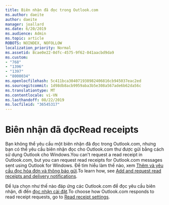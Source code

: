```yaml
---
title: Biên nhận đã đọc trong Outlook.com
ms.author: daeite
author: daeite
manager: joallard
ms.date: 6/20/2019
ms.audience: Admin
ms.topic: article
ROBOTS: NOINDEX, NOFOLLOW
localization_priority: Normal
ms.assetid: 8cae0e22-0dfc-4575-9f62-041aacbd9da9
ms.custom:
- "768"
- "1396"
- "1397"
- "8000034"
ms.openlocfilehash: 5c411bca304071938982406816cb945037eac2ed
ms.sourcegitcommit: 1d98db8acb9959aba3b5e308a567ade6b62da56c
ms.translationtype: MT
ms.contentlocale: vi-VN
ms.lasthandoff: 08/22/2019
ms.locfileid: "36545317"
---
```

# <a name="read-receipts"></a><span data-ttu-id="b9bf5-102">Biên nhận đã đọc</span><span class="sxs-lookup"><span data-stu-id="b9bf5-102">Read receipts</span></span>

<span data-ttu-id="b9bf5-103">Bạn không thể yêu cầu một biên nhận đã đọc trong Outlook.com, nhưng bạn có thể yêu cầu biên nhận đọc cho Outlook.com thư được gửi bằng cách sử dụng Outlook cho Windows.</span><span class="sxs-lookup"><span data-stu-id="b9bf5-103">You can't request a read receipt in Outlook.com, but you can request read receipts for Outlook.com messages sent using Outlook for Windows.</span></span> <span data-ttu-id="b9bf5-104">Để tìm hiểu làm thế nào, xem [Thêm và yêu cầu đọc hóa đơn và thông báo gửi](https://support.office.com/article/a34bf70a-4c2c-4461-b2a1-12e4a7a92141?wt.mc_id=Office_Outlook_com_Alchemy).</span><span class="sxs-lookup"><span data-stu-id="b9bf5-104">To learn how, see [Add and request read receipts and delivery notifications](https://support.office.com/article/a34bf70a-4c2c-4461-b2a1-12e4a7a92141?wt.mc_id=Office_Outlook_com_Alchemy).</span></span>
  
<span data-ttu-id="b9bf5-105">Để lựa chọn như thế nào đáp ứng các Outlook.com để đọc yêu cầu biên nhận, đi đến [đọc nhận cài đặt](https://outlook.live.com/mail/options/mail/handling/readReceipts).</span><span class="sxs-lookup"><span data-stu-id="b9bf5-105">To choose how Outlook.com responds to read receipt requests, go to [Read receipt settings](https://outlook.live.com/mail/options/mail/handling/readReceipts).</span></span>